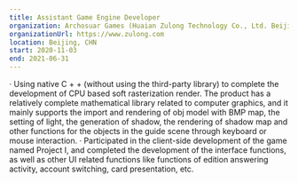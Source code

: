 ```yaml
---
title: Assistant Game Engine Developer
organization: Archosuar Games (Huaian Zulong Technology Co., Ltd. Beijing Branch)
organizationUrl: https://www.zulong.com
location: Beijing, CHN
start: 2020-11-03
end: 2021-06-31
---
```



·	Using native C + + (without using the third-party library) to complete the development of CPU based soft rasterization render. The product has a relatively complete mathematical library related to computer graphics, and it mainly supports the import and rendering of obj model with BMP map, the setting of light, the generation of shadow, the rendering of shadow map and other functions for the objects in the guide scene through keyboard or mouse interaction.
·	Participated in the client-side development of the game named Project I, and completed the development of the interface functions, as well as other UI related functions like functions of edition answering activity, account switching, card presentation, etc.

